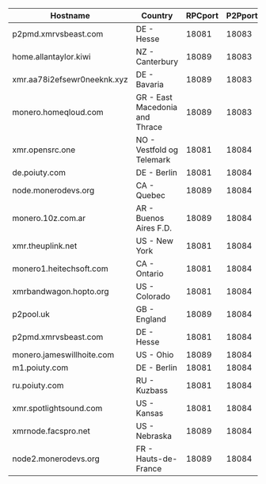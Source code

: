 Hostname | Country | RPCport | P2Pport
--- | --- | --- | ---
p2pmd.xmrvsbeast.com | DE - Hesse | 18081 | 18083
home.allantaylor.kiwi | NZ - Canterbury | 18089 | 18083
xmr.aa78i2efsewr0neeknk.xyz | DE - Bavaria | 18089 | 18083
monero.homeqloud.com | GR - East Macedonia and Thrace | 18089 | 18083
xmr.opensrc.one | NO - Vestfold og Telemark | 18081 | 18084
de.poiuty.com | DE - Berlin | 18081 | 18084
node.monerodevs.org | CA - Quebec | 18089 | 18084
monero.10z.com.ar | AR - Buenos Aires F.D. | 18089 | 18084
xmr.theuplink.net | US - New York | 18081 | 18084
monero1.heitechsoft.com | CA - Ontario | 18081 | 18084
xmrbandwagon.hopto.org | US - Colorado | 18081 | 18084
p2pool.uk | GB - England | 18089 | 18084
p2pmd.xmrvsbeast.com | DE - Hesse | 18081 | 18084
monero.jameswillhoite.com | US - Ohio | 18089 | 18084
m1.poiuty.com | DE - Berlin | 18081 | 18084
ru.poiuty.com | RU - Kuzbass | 18081 | 18084
xmr.spotlightsound.com | US - Kansas | 18081 | 18084
xmrnode.facspro.net | US - Nebraska | 18089 | 18084
node2.monerodevs.org | FR - Hauts-de-France | 18089 | 18084
